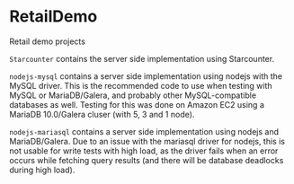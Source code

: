 RetailDemo
==========

Retail demo projects

`Starcounter` contains the server side implementation using Starcounter.

`nodejs-mysql` contains a server side implementation using nodejs with the MySQL driver. This is the recommended code to use when testing with MySQL or MariaDB/Galera, and probably other MySQL-compatible databases as well. Testing for this was done on Amazon EC2 using a MariaDB 10.0/Galera cluser (with 5, 3 and 1 node).

`nodejs-mariasql` contains a server side implementation using nodejs and MariaDB/Galera. Due to an issue with the mariasql driver for nodejs, this is not usable for write tests with high load, as the driver fails when an error occurs while fetching query results (and there will be database deadlocks during high load).


